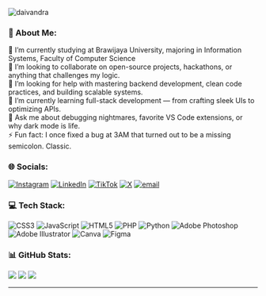 ![daivandra](img//Users/daivandraramasatyapurwanata/Desktop/github-header-image.png)

### 💫 About Me:
🏫 I’m currently studying at Brawijaya University,  majoring in Information Systems, Faculty of Computer Science<br>👯 I’m looking to collaborate on open-source projects, hackathons, or anything that challenges my logic.<br>🤝 I’m looking for help with mastering backend development, clean code practices, and building scalable systems.<br>🌱 I’m currently learning full-stack development — from crafting sleek UIs to optimizing APIs.<br>💬 Ask me about debugging nightmares, favorite VS Code extensions, or why dark mode is life.<br>⚡ Fun fact: I once fixed a bug at 3AM that turned out to be a missing semicolon. Classic.



### 🌐 Socials:
[![Instagram](https://img.shields.io/badge/Instagram-%23E4405F.svg?logo=Instagram&logoColor=white)](https://instagram.com/_ramasatyaa) [![LinkedIn](https://img.shields.io/badge/LinkedIn-%230077B5.svg?logo=linkedin&logoColor=white)](https://linkedin.com/in/Daivandra) [![TikTok](https://img.shields.io/badge/TikTok-%23000000.svg?logo=TikTok&logoColor=white)](https://tiktok.com/@_ramasatya) [![X](https://img.shields.io/badge/X-black.svg?logo=X&logoColor=white)](https://x.com/Daivandra69) [![email](https://img.shields.io/badge/Email-D14836?logo=gmail&logoColor=white)](mailto:daivandra@student.ub.ac.id)

### 💻 Tech Stack:
![CSS3](https://img.shields.io/badge/css3-%231572B6.svg?style=for-the-badge&logo=css3&logoColor=white) ![JavaScript](https://img.shields.io/badge/javascript-%23323330.svg?style=for-the-badge&logo=javascript&logoColor=%23F7DF1E) ![HTML5](https://img.shields.io/badge/html5-%23E34F26.svg?style=for-the-badge&logo=html5&logoColor=white) ![PHP](https://img.shields.io/badge/php-%23777BB4.svg?style=for-the-badge&logo=php&logoColor=white) ![Python](https://img.shields.io/badge/python-3670A0?style=for-the-badge&logo=python&logoColor=ffdd54) ![Adobe Photoshop](https://img.shields.io/badge/adobe%20photoshop-%2331A8FF.svg?style=for-the-badge&logo=adobe%20photoshop&logoColor=white) ![Adobe Illustrator](https://img.shields.io/badge/adobe%20illustrator-%23FF9A00.svg?style=for-the-badge&logo=adobe%20illustrator&logoColor=white) ![Canva](https://img.shields.io/badge/Canva-%2300C4CC.svg?style=for-the-badge&logo=Canva&logoColor=white) ![Figma](https://img.shields.io/badge/figma-%23F24E1E.svg?style=for-the-badge&logo=figma&logoColor=white)
### 📊 GitHub Stats:
![](https://github-readme-stats.vercel.app/api?username=Daivandra&theme=transparent&hide_border=true&include_all_commits=true&count_private=true)
![](https://nirzak-streak-stats.vercel.app/?user=Daivandra&theme=transparent&hide_border=true)
![](https://github-readme-stats.vercel.app/api/top-langs/?username=Daivandra&theme=transparent&hide_border=true&include_all_commits=true&count_private=true&layout=compact)

---
